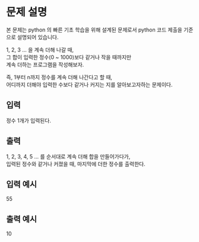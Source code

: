 # 문제 설명

본 문제는 python 의 빠른 기초 학습을 위해 설계된 문제로서 python 코드 제출을 기준으로 설명되어 있습니다.

1, 2, 3 ... 을 계속 더해 나갈 때,  
그 합이 입력한 정수(0 ~ 1000)보다 같거나 작을 때까지만  
계속 더하는 프로그램을 작성해보자.

즉, 1부터 n까지 정수를 계속 더해 나간다고 할 때,  
어디까지 더해야 입력한 수보다 같거나 커지는 지를 알아보고자하는 문제이다.

## 입력

정수 1개가 입력된다.

## 출력

1, 2, 3, 4, 5 ... 를 순서대로 계속 더해 합을 만들어가다가,  
입력된 정수와 같거나 커졌을 때, 마지막에 더한 정수를 출력한다.

## 입력 예시

55

## 출력 예시

10
